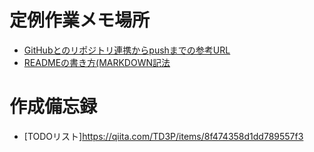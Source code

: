 # 定例作業メモ場所

- [GitHubとのリポジトリ連携からpushまでの参考URL](https://qiita.com/touyoubuntu/items/e87a47e880c0fa80cbdc)
- [READMEの書き方(MARKDOWN記法](https://gist.github.com/mignonstyle/083c9e1651d7734f84c99b8cf49d57fa)

# 作成備忘録
- [TODOリスト]https://qiita.com/TD3P/items/8f474358d1dd789557f3

